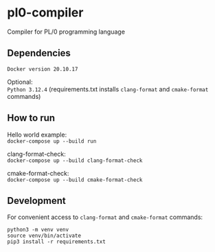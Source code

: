# pl0-compiler
Compiler for PL/0 programming language

## Dependencies
`Docker version 20.10.17`

Optional:\
`Python 3.12.4` (requirements.txt installs `clang-format` and `cmake-format`
commands)

## How to run
Hello world example:\
`docker-compose up --build run`

clang-format-check:\
`docker-compose up --build clang-format-check`

cmake-format-check:\
`docker-compose up --build cmake-format-check`

## Development
For convenient access to `clang-format` and `cmake-format` commands:
```
python3 -m venv venv
source venv/bin/activate
pip3 install -r requirements.txt
```
